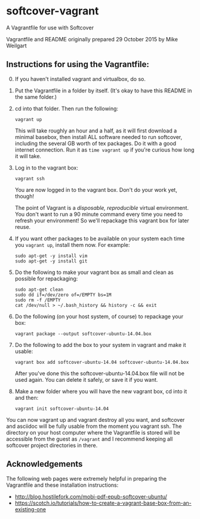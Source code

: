 # softcover-vagrant

A Vagrantfile for use with Softcover

Vagrantfile and README originally prepared 29 October 2015 by Mike Weilgart

## Instructions for using the Vagrantfile:

0. If you haven't installed vagrant and virtualbox, do so.
1. Put the Vagrantfile in a folder by itself.  (It's okay to have this README in the same folder.)
2. cd into that folder.  Then run the following:

    ```console
    vagrant up
    ```

    This will take roughly an hour and a half, as it will first download a minimal basebox, then
    install ALL software needed to run softcover, including the several GB worth of tex packages.
    Do it with a good internet connection.  Run it as `time vagrant up` if you're curious how long
    it will take.

3. Log in to the vagrant box:

    ```console
    vagrant ssh
    ```

    You are now logged in to the vagrant box.  Don't do your work yet, though!

    The point of Vagrant is a *disposable, reproducible* virtual environment.  You don't want to
    run a 90 minute command every time you need to refresh your environment!  So we'll repackage
    this vagrant box for later reuse.

4. If you want other packages to be available on your system each time you `vagrant up`,
install them now.  For example:

    ```console
    sudo apt-get -y install vim
    sudo apt-get -y install git
    ```

5. Do the following to make your vagrant box as small and clean as possible for repackaging:

    ```console
    sudo apt-get clean
    sudo dd if=/dev/zero of=/EMPTY bs=1M
    sudo rm -f /EMPTY
    cat /dev/null > ~/.bash_history && history -c && exit
    ```

6. Do the following (on your host system, of course) to repackage your box:

    ```console
    vagrant package --output softcover-ubuntu-14.04.box
    ```

7. Do the following to add the box to your system in vagrant and make it usable:

    ```console
    vagrant box add softcover-ubuntu-14.04 softcover-ubuntu-14.04.box
    ```

    After you've done this the softcover-ubuntu-14.04.box file will not be used again.
    You can delete it safely, or save it if you want.

8. Make a new folder where you will have the new vagrant box, cd into it and then:

    ```console
    vagrant init softcover-ubuntu-14.04
    ```

You can now vagrant up and vagrant destroy all you want, and
softcover and asciidoc will be fully usable from the moment you vagrant ssh.
The directory on your host computer where the Vagrantfile is stored will be accessible
from the guest as `/vagrant` and I recommend keeping all softcover project directories in there.

## Acknowledgements

The following web pages were extremely helpful in preparing the Vagrantfile
and these installation instructions:

- http://blog.hostilefork.com/mobi-pdf-epub-softcover-ubuntu/
- https://scotch.io/tutorials/how-to-create-a-vagrant-base-box-from-an-existing-one
